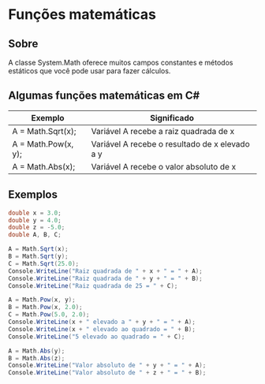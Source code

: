 # Funções matemáticas

## Sobre

A classe System.Math oferece muitos campos constantes e métodos estáticos que você pode usar para fazer cálculos.

## Algumas funções matemáticas em C#

Exemplo | Significado
-------|-------
A = Math.Sqrt(x);   | Variável A recebe a raiz quadrada de x
A = Math.Pow(x, y); | Variável A recebe o resultado de x elevado a y
A = Math.Abs(x);    | Variável A recebe o valor absoluto de x

## Exemplos

```csharp
double x = 3.0;
double y = 4.0;
double z = -5.0;
double A, B, C;

A = Math.Sqrt(x);
B = Math.Sqrt(y);
C = Math.Sqrt(25.0);
Console.WriteLine("Raiz quadrada de " + x + " = " + A);
Console.WriteLine("Raiz quadrada de " + y + " = " + B);
Console.WriteLine("Raiz quadrada de 25 = " + C);

A = Math.Pow(x, y);
B = Math.Pow(x, 2.0);
C = Math.Pow(5.0, 2.0);
Console.WriteLine(x + " elevado a " + y + " = " + A);
Console.WriteLine(x + " elevado ao quadrado = " + B);
Console.WriteLine("5 elevado ao quadrado = " + C);

A = Math.Abs(y);
B = Math.Abs(z);
Console.WriteLine("Valor absoluto de " + y + " = " + A);
Console.WriteLine("Valor absoluto de " + z + " = " + B);
```